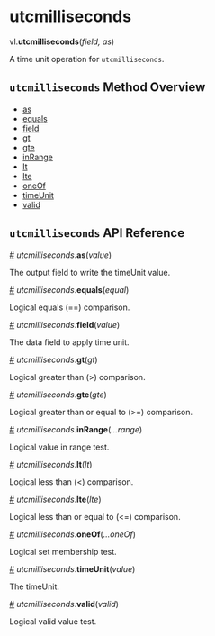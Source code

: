 # utcmilliseconds

vl.<b>utcmilliseconds</b>(<em>field, as</em>)

A time unit operation for <code>utcmilliseconds</code>.

## <code>utcmilliseconds</code> Method Overview

* <a href="#as">as</a>
* <a href="#equals">equals</a>
* <a href="#field">field</a>
* <a href="#gt">gt</a>
* <a href="#gte">gte</a>
* <a href="#inRange">inRange</a>
* <a href="#lt">lt</a>
* <a href="#lte">lte</a>
* <a href="#oneOf">oneOf</a>
* <a href="#timeUnit">timeUnit</a>
* <a href="#valid">valid</a>

## <code>utcmilliseconds</code> API Reference

<a id="as" href="#as">#</a>
<em>utcmilliseconds</em>.<b>as</b>(<em>value</em>)

The output field to write the timeUnit value.

<a id="equals" href="#equals">#</a>
<em>utcmilliseconds</em>.<b>equals</b>(<em>equal</em>)

Logical equals (==) comparison.

<a id="field" href="#field">#</a>
<em>utcmilliseconds</em>.<b>field</b>(<em>value</em>)

The data field to apply time unit.

<a id="gt" href="#gt">#</a>
<em>utcmilliseconds</em>.<b>gt</b>(<em>gt</em>)

Logical greater than (>) comparison.

<a id="gte" href="#gte">#</a>
<em>utcmilliseconds</em>.<b>gte</b>(<em>gte</em>)

Logical greater than or equal to (>=) comparison.

<a id="inRange" href="#inRange">#</a>
<em>utcmilliseconds</em>.<b>inRange</b>(<em>...range</em>)

Logical value in range test.

<a id="lt" href="#lt">#</a>
<em>utcmilliseconds</em>.<b>lt</b>(<em>lt</em>)

Logical less than (<) comparison.

<a id="lte" href="#lte">#</a>
<em>utcmilliseconds</em>.<b>lte</b>(<em>lte</em>)

Logical less than or equal to (<=) comparison.

<a id="oneOf" href="#oneOf">#</a>
<em>utcmilliseconds</em>.<b>oneOf</b>(<em>...oneOf</em>)

Logical set membership test.

<a id="timeUnit" href="#timeUnit">#</a>
<em>utcmilliseconds</em>.<b>timeUnit</b>(<em>value</em>)

The timeUnit.

<a id="valid" href="#valid">#</a>
<em>utcmilliseconds</em>.<b>valid</b>(<em>valid</em>)

Logical valid value test.

